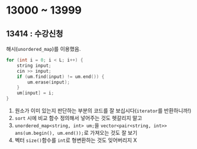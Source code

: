 # 13000 ~ 13999


## 13414 : 수강신청
해시(`unordered_map`)를 이용했음.  
```cpp
for (int i = 0; i < L; i++) {
	string input;
	cin >> input;
	if (um.find(input) != um.end()) {
		um.erase(input);		
	}
	um[input] = i;
}
```
1. 원소가 이미 있는지 판단하는 부분의 코드를 잘 보십시다(`iterator`를 반환하니까!)  
2. `sort` 시에 비교 함수 정의해서 넣어주는 것도 헷갈리지 말고  
3. `unordered_map<string, int> um;`을 `vector<pair<string, int>> ans(um.begin(), um.end());`로 가져오는 것도 잘 보기
4. 벡터 `size()`함수를 `int`로 형변환하는 것도 잊어버리지 X

